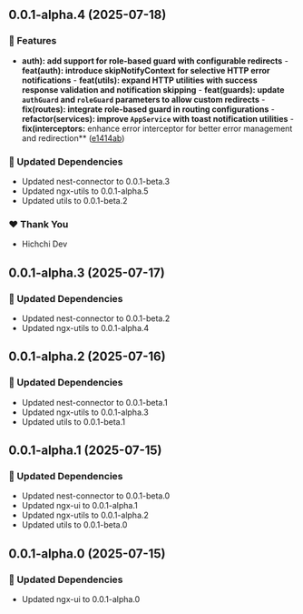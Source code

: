 ## 0.0.1-alpha.4 (2025-07-18)

### 🚀 Features

- **auth): add support for role-based guard with configurable redirects** - **feat(auth): introduce skipNotifyContext for selective HTTP error notifications** - **feat(utils): expand HTTP utilities with success response validation and notification skipping** - **feat(guards): update `authGuard` and `roleGuard` parameters to allow custom redirects** - **fix(routes): integrate role-based guard in routing configurations** - **refactor(services): improve `AppService` with toast notification utilities** - **fix(interceptors:** enhance error interceptor for better error management and redirection** ([e1414ab](https://github.com/hichchidev/hichchi/commit/e1414ab))

### 🧱 Updated Dependencies

- Updated nest-connector to 0.0.1-beta.3
- Updated ngx-utils to 0.0.1-alpha.5
- Updated utils to 0.0.1-beta.2

### ❤️ Thank You

- Hichchi Dev

## 0.0.1-alpha.3 (2025-07-17)

### 🧱 Updated Dependencies

- Updated nest-connector to 0.0.1-beta.2
- Updated ngx-utils to 0.0.1-alpha.4

## 0.0.1-alpha.2 (2025-07-16)

### 🧱 Updated Dependencies

- Updated nest-connector to 0.0.1-beta.1
- Updated ngx-utils to 0.0.1-alpha.3
- Updated utils to 0.0.1-beta.1

## 0.0.1-alpha.1 (2025-07-15)

### 🧱 Updated Dependencies

- Updated nest-connector to 0.0.1-beta.0
- Updated ngx-ui to 0.0.1-alpha.1
- Updated ngx-utils to 0.0.1-alpha.2
- Updated utils to 0.0.1-beta.0

## 0.0.1-alpha.0 (2025-07-15)

### 🧱 Updated Dependencies

- Updated ngx-ui to 0.0.1-alpha.0

